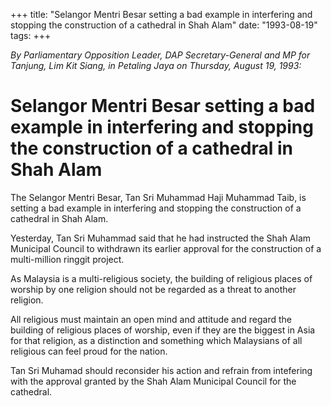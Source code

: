 +++ 
title: "Selangor Mentri Besar setting a bad example in interfering and stopping the construction of a cathedral in Shah Alam"
date: "1993-08-19"
tags:
+++

_By Parliamentary Opposition Leader, DAP Secretary-General and MP for Tanjung, Lim Kit Siang, in Petaling Jaya on Thursday, August 19, 1993:_

# Selangor Mentri Besar setting a bad example in interfering and stopping the construction of a cathedral in Shah Alam

The Selangor Mentri Besar, Tan Sri Muhammad Haji Muhammad Taib, is setting a bad example in interfering and stopping the construction of a cathedral in Shah Alam.</u>

Yesterday, Tan Sri Muhammad said that he had instructed the Shah Alam Municipal Council to withdrawn its earlier approval for the construction of a multi-million ringgit project.

As Malaysia is a multi-religious society, the building of religious places of worship by one religion should not be regarded as a threat to another religion.

All religious must maintain an open mind and attitude and regard the building of religious places of worship, even if they are the biggest in Asia for that religion, as a distinction and something which Malaysians of all religious can feel proud for the nation.

Tan Sri Muhamad should reconsider his action and refrain from intefering with the approval granted by the Shah Alam Municipal Council for the cathedral.
 
